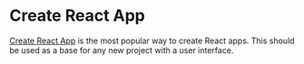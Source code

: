 # Create React App

[Create React App](https://github.com/facebook/create-react-app) is the most popular way to create React apps. This should be used as a base for any new
project with a user interface.
